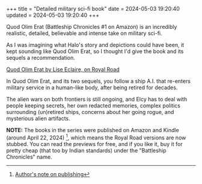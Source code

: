 +++
title = "Detailed military sci-fi book"
date = 2024-05-03 19:20:40
updated = 2024-05-03 19:20:40
+++

Quod Olim Erat (Battleship Chronicles #1 on Amazon)
is an incredibly realistic, detailed, believable
and intense take on military sci-fi.

As I was imagining what Halo's
story and depictions could have been,
it kept sounding like Quod Olim Erat,
so I thought I'd give the book
and its sequels a recommendation.

[Quod Olim Erat by Lise Eclaire, on Royal Road](https://www.royalroad.com/fiction/15449/quod-olim-erat)

In Quod Olim Erat, and its two sequels,
you follow a ship A.I. that re-enters military service
in a human-like body, after being retired for decades.

The alien wars on both frontiers is still ongoing,
and Elcy has to deal with people keeping secrets,
her own redacted memories,
complex politics surrounding (un)retired ships,
concerns about her going rogue,
and mysterious alien artifacts.

**NOTE:** The books in the series were
published on Amazon and Kindle (around April 22, 2024) [^1],
which means the Royal Road versions are now stubbed.
You can read the previews for free, and if you like it,
buy it for pretty cheap (that too by Indian standards)
under the "Battleship Chronicles" name.

[^1]: [Author's note on publishing](https://www.royalroad.com/fiction/15449/quod-olim-erat/chapter/1606159/available-on-amazon-and-kindle)
